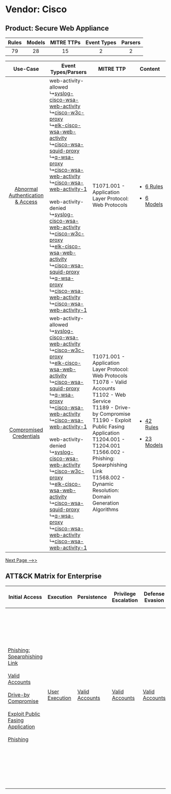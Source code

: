 Vendor: Cisco
=============
Product: Secure Web Appliance
-----------------------------
| Rules | Models | MITRE TTPs | Event Types | Parsers |
|:-----:|:------:|:----------:|:-----------:|:-------:|
|  79   |   28   |     15     |      2      |    2    |

|    Use-Case    | Event Types/Parsers    | MITRE TTP    | Content    |
|:----:| ---- | ---- | ---- |
| [Abnormal Authentication & Access](../../../UseCases/uc_abnormal_authentication_&_access.md) |  web-activity-allowed<br> ↳[syslog-cisco-wsa-web-activity](Ps/pC_syslogciscowsawebactivity.md)<br> ↳[cisco-w3c-proxy](Ps/pC_ciscow3cproxy.md)<br> ↳[elk-cisco-wsa-web-activity](Ps/pC_elkciscowsawebactivity.md)<br> ↳[cisco-wsa-squid-proxy](Ps/pC_ciscowsasquidproxy.md)<br> ↳[q-wsa-proxy](Ps/pC_qwsaproxy.md)<br> ↳[cisco-wsa-web-activity](Ps/pC_ciscowsawebactivity.md)<br> ↳[cisco-wsa-web-activity-1](Ps/pC_ciscowsawebactivity1.md)<br><br> web-activity-denied<br> ↳[syslog-cisco-wsa-web-activity](Ps/pC_syslogciscowsawebactivity.md)<br> ↳[cisco-w3c-proxy](Ps/pC_ciscow3cproxy.md)<br> ↳[elk-cisco-wsa-web-activity](Ps/pC_elkciscowsawebactivity.md)<br> ↳[cisco-wsa-squid-proxy](Ps/pC_ciscowsasquidproxy.md)<br> ↳[q-wsa-proxy](Ps/pC_qwsaproxy.md)<br> ↳[cisco-wsa-web-activity](Ps/pC_ciscowsawebactivity.md)<br> ↳[cisco-wsa-web-activity-1](Ps/pC_ciscowsawebactivity1.md)<br> | T1071.001 - Application Layer Protocol: Web Protocols<br>    | [<ul><li>6 Rules</li></ul><ul><li>6 Models</li></ul>](RM/r_m_cisco_secure_web_appliance_Abnormal_Authentication_&_Access.md) |
|          [Compromised Credentials](../../../UseCases/uc_compromised_credentials.md)          |  web-activity-allowed<br> ↳[syslog-cisco-wsa-web-activity](Ps/pC_syslogciscowsawebactivity.md)<br> ↳[cisco-w3c-proxy](Ps/pC_ciscow3cproxy.md)<br> ↳[elk-cisco-wsa-web-activity](Ps/pC_elkciscowsawebactivity.md)<br> ↳[cisco-wsa-squid-proxy](Ps/pC_ciscowsasquidproxy.md)<br> ↳[q-wsa-proxy](Ps/pC_qwsaproxy.md)<br> ↳[cisco-wsa-web-activity](Ps/pC_ciscowsawebactivity.md)<br> ↳[cisco-wsa-web-activity-1](Ps/pC_ciscowsawebactivity1.md)<br><br> web-activity-denied<br> ↳[syslog-cisco-wsa-web-activity](Ps/pC_syslogciscowsawebactivity.md)<br> ↳[cisco-w3c-proxy](Ps/pC_ciscow3cproxy.md)<br> ↳[elk-cisco-wsa-web-activity](Ps/pC_elkciscowsawebactivity.md)<br> ↳[cisco-wsa-squid-proxy](Ps/pC_ciscowsasquidproxy.md)<br> ↳[q-wsa-proxy](Ps/pC_qwsaproxy.md)<br> ↳[cisco-wsa-web-activity](Ps/pC_ciscowsawebactivity.md)<br> ↳[cisco-wsa-web-activity-1](Ps/pC_ciscowsawebactivity1.md)<br> | T1071.001 - Application Layer Protocol: Web Protocols<br>T1078 - Valid Accounts<br>T1102 - Web Service<br>T1189 - Drive-by Compromise<br>T1190 - Exploit Public Fasing Application<br>T1204.001 - T1204.001<br>T1566.002 - Phishing: Spearphishing Link<br>T1568.002 - Dynamic Resolution: Domain Generation Algorithms<br> | [<ul><li>42 Rules</li></ul><ul><li>23 Models</li></ul>](RM/r_m_cisco_secure_web_appliance_Compromised_Credentials.md)        |
[Next Page -->>](2_ds_cisco_secure_web_appliance.md)

ATT&CK Matrix for Enterprise
----------------------------
| Initial Access                                                                                                                                                                                                                                                                                                                                                                      | Execution                                                           | Persistence                                                         | Privilege Escalation                                                | Defense Evasion                                                     | Credential Access | Discovery | Lateral Movement                                                            | Collection | Command and Control                                                                                                                                                                                                                                                                                                                                                                                                                                                                                                                                                        | Exfiltration                                                                                                                                                                                                                                                                             | Impact                                                                  |
| ----------------------------------------------------------------------------------------------------------------------------------------------------------------------------------------------------------------------------------------------------------------------------------------------------------------------------------------------------------------------------------- | ------------------------------------------------------------------- | ------------------------------------------------------------------- | ------------------------------------------------------------------- | ------------------------------------------------------------------- | ----------------- | --------- | --------------------------------------------------------------------------- | ---------- | -------------------------------------------------------------------------------------------------------------------------------------------------------------------------------------------------------------------------------------------------------------------------------------------------------------------------------------------------------------------------------------------------------------------------------------------------------------------------------------------------------------------------------------------------------------------------- | ---------------------------------------------------------------------------------------------------------------------------------------------------------------------------------------------------------------------------------------------------------------------------------------- | ----------------------------------------------------------------------- |
| [Phishing: Spearphishing Link](https://attack.mitre.org/techniques/T1566/002)<br><br>[Valid Accounts](https://attack.mitre.org/techniques/T1078)<br><br>[Drive-by Compromise](https://attack.mitre.org/techniques/T1189)<br><br>[Exploit Public Fasing Application](https://attack.mitre.org/techniques/T1190)<br><br>[Phishing](https://attack.mitre.org/techniques/T1566)<br><br> | [User Execution](https://attack.mitre.org/techniques/T1204)<br><br> | [Valid Accounts](https://attack.mitre.org/techniques/T1078)<br><br> | [Valid Accounts](https://attack.mitre.org/techniques/T1078)<br><br> | [Valid Accounts](https://attack.mitre.org/techniques/T1078)<br><br> |                   |           | [Internal Spearphishing](https://attack.mitre.org/techniques/T1534)<br><br> |            | [Web Service](https://attack.mitre.org/techniques/T1102)<br><br>[Application Layer Protocol: Web Protocols](https://attack.mitre.org/techniques/T1071/001)<br><br>[Dynamic Resolution](https://attack.mitre.org/techniques/T1568)<br><br>[Dynamic Resolution: Domain Generation Algorithms](https://attack.mitre.org/techniques/T1568/002)<br><br>[Proxy: Multi-hop Proxy](https://attack.mitre.org/techniques/T1090/003)<br><br>[Application Layer Protocol](https://attack.mitre.org/techniques/T1071)<br><br>[Proxy](https://attack.mitre.org/techniques/T1090)<br><br> | [Exfiltration Over C2 Channel](https://attack.mitre.org/techniques/T1041)<br><br>[Exfiltration Over Web Service: Exfiltration to Cloud Storage](https://attack.mitre.org/techniques/T1567/002)<br><br>[Exfiltration Over Web Service](https://attack.mitre.org/techniques/T1567)<br><br> | [Resource Hijacking](https://attack.mitre.org/techniques/T1496)<br><br> |